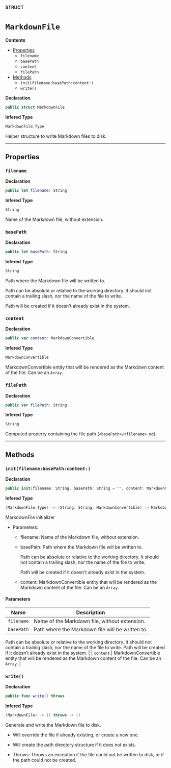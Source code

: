 **STRUCT**
# `MarkdownFile`

**Contents**
- [Properties](#properties)
  - `filename`
  - `basePath`
  - `content`
  - `filePath`
- [Methods](#methods)
  - `init(filename:basePath:content:)`
  - `write()`

**Declaration**
```swift
public struct MarkdownFile
```

**Infered Type**
```swift
MarkdownFile.Type
```

Helper structure to write Markdown files to disk.

--------------------

## Properties
### `filename`

**Declaration**
```swift
public let filename: String
```

**Infered Type**
```swift
String
```

Name of the Markdown file, without extension.

### `basePath`

**Declaration**
```swift
public let basePath: String
```

**Infered Type**
```swift
String
```

Path where the Markdown file will be written to.

Path can be absolute or relative to the working directory. It should
not contain a trailing slash, nor the name of the file to write.

Path will be created if it doesn't already exist in the system.

### `content`

**Declaration**
```swift
public var content: MarkdownConvertible
```

**Infered Type**
```swift
MarkdownConvertible
```

MarkdownConvertible entity that will be rendered
as the Markdown content of the file. Can be an `Array`.

### `filePath`

**Declaration**
```swift
public var filePath: String
```

**Infered Type**
```swift
String
```

Computed property containing the file path (`<basePath>/<filename>.md`)

--------------------

## Methods
### `init(filename:basePath:content:)`

**Declaration**
```swift
public init(filename: String, basePath: String = "", content: MarkdownConvertible)
```

**Infered Type**
```swift
(MarkdownFile.Type) -> (String, String, MarkdownConvertible) -> MarkdownFile
```

MarkdownFile initializer

- Parameters:
  - filename: Name of the Markdown file, without extension.
  - basePath: Path where the Markdown file will be written to.

       Path can be absolute or relative to the working directory. It should
       not contain a trailing slash, nor the name of the file to write.

       Path will be created if it doesn't already exist in the system.

  - content: MarkdownConvertible entity that will be rendered
       as the Markdown content of the file. Can be an `Array`.

#### Parameters
| Name | Description |
| ---- | ----------- |
| `filename` | Name of the Markdown file, without extension. |
| `basePath` | Path where the Markdown file will be written to.
Path can be absolute or relative to the working directory. It should not contain a trailing slash, nor the name of the file to write.
Path will be created if it doesn’t already exist in the system. |
| `content` | MarkdownConvertible entity that will be rendered as the Markdown content of the file. Can be an `Array`. |

### `write()`

**Declaration**
```swift
public func write() throws
```

**Infered Type**
```swift
(MarkdownFile) -> () throws -> ()
```

Generate and write the Markdown file to disk.

- Will override the file if already existing, or create a new one.
- Will create the path directory structure if it does not exists.

- Throws: Throws an exception if the file could not be written to disk, or
          if the path could not be created.

